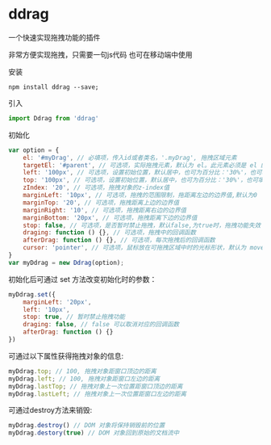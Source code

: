 # ddrag
一个快速实现拖拽功能的插件

非常方便实现拖拽，只需要一句js代码
也可在移动端中使用

安装

	npm install ddrag --save;

引入
```javascript
import Ddrag from 'ddrag'
```

初始化
```javascript
var option = {
	el: '#myDrag', // 必填项，传入id或者类名，'.myDrag', 拖拽区域元素
	targetEl: '#parent', // 可选项，实际拖拽元素，默认为 el。此元素必须是 el 的父元素， 或者是 el 元素自身
	left: '100px', // 可选项，设置初始位置，默认居中，也可为百分比：'30%'，也可填'left','center','right'
	top: '100px', // 可选项，设置初始位置，默认居中，也可为百分比：'30%'，也可填'top','middle','bottom'
	zIndex: '20', // 可选项，拖拽对象的z-index值
	marginLeft: '10px', // 可选项，拖拽的范围限制，拖距离左边的边界值,默认为0
	marginTop: '20', // 可选项，拖拽距离上边的边界值
	marginRight: '10', // 可选项，拖拽距离右边的边界值
	marginBottom: '20px', // 可选项，拖拽距离下边的边界值
	stop: false, // 可选项，是否暂时禁止拖拽，默认false,为true时，拖拽功能失效
	draging: function () {}, // 可选项，拖拽中的回调函数
	afterDrag: function () {}, // 可选项，每次拖拽后的回调函数
	cursor: 'pointer', // 可选项，鼠标放在可拖拽区域中时的光标形状，默认为 move
}
var myDdrag = new Ddrag(option);
```

初始化后可通过 set 方法改变初始化时的参数：
```javascript
myDdrag.set({
	marginLeft: '20px',
	left: '10px',
	stop: true, // 暂时禁止拖拽功能
	draging: false, // false 可以取消对应的回调函数
	afterDrag: function () {}
})
```

可通过以下属性获得拖拽对象的信息:
```javascript
myDdrag.top; // 100, 拖拽对象距窗口顶边的距离
myDdrag.left; // 100, 拖拽对象距窗口左边的距离
myDdrag.lastTop; // 拖拽对象上一次位置距窗口顶边的距离
myDdrag.lastLeft; // 拖拽对象上一次位置距窗口左边的距离
```

可通过destroy方法来销毁:
```javascript
myDdrag.destroy() // DOM 对象将保持销毁前的位置
myDdrag.destory(true) // DOM 对象回到原始的文档流中
```